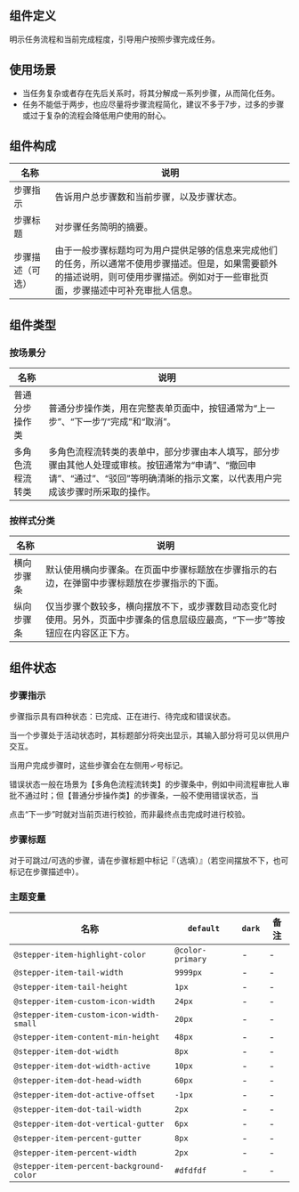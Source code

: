 ## 组件定义

明示任务流程和当前完成程度，引导用户按照步骤完成任务。

## 使用场景

- 当任务复杂或者存在先后关系时，将其分解成一系列步骤，从而简化任务。  
- 任务不能低于两步，也应尽量将步骤流程简化，建议不多于7步，过多的步骤或过于复杂的流程会降低用户使用的耐心。

## 组件构成

| 名称 | 说明  |
| --- | ---  |
| 步骤指示 | 告诉用户总步骤数和当前步骤，以及步骤状态。 |
| 步骤标题 | 对步骤任务简明的摘要。 |
| 步骤描述（可选） | 由于一般步骤标题均可为用户提供足够的信息来完成他们的任务，所以通常不使用步骤描述。但是，如果需要额外的描述说明，则可使用步骤描述。例如对于一些审批页面，步骤描述中可补充审批人信息。 |

## 组件类型

### 按场景分

| 名称 | 说明  |
| --- | ---  |
| 普通分步操作类 | 普通分步操作类，用在完整表单页面中，按钮通常为“上一步”、“下一步”/“完成”和“取消”。 |
| 多角色流程流转类 | 多角色流程流转类的表单中，部分步骤由本人填写，部分步骤由其他人处理或审核。按钮通常为“申请”、“撤回申请”、“通过”、“驳回”等明确清晰的指示文案，以代表用户完成该步骤时所采取的操作。 |

### 按样式分类

| 名称 | 说明  |
| --- | ---  |
| 横向步骤条 | 默认使用横向步骤条。在页面中步骤标题放在步骤指示的右边，在弹窗中步骤标题放在步骤指示的下面。 |
| 纵向步骤条 | 仅当步骤个数较多，横向摆放不下，或步骤数目动态变化时使用。另外，页面中步骤条的信息层级应最高，“下一步”等按钮应在内容区正下方。 |

## 组件状态

### 步骤指示

步骤指示具有四种状态：已完成、正在进行、待完成和错误状态。

当一个步骤处于活动状态时，其标题部分将突出显示，其输入部分将可见以供用户交互。

当用户完成步骤时，这些步骤会在左侧用✓号标记。

错误状态一般在场景为【多角色流程流转类】的步骤条中，例如中间流程审批人审批不通过时；但【普通分步操作类】的步骤条，一般不使用错误状态，当

点击“下一步”时就对当前页进行校验，而非最终点击完成时进行校验。

### 步骤标题

对于可跳过/可选的步骤，请在步骤标题中标记『（选填）』（若空间摆放不下，也可标记在步骤描述中）。

### 主题变量

| 名称 | `default` | `dark` | 备注 |
| --- | --- | --- | --- |
| `@stepper-item-highlight-color` | `@color-primary` | - | - |
| `@stepper-item-tail-width` | `9999px` | - | - |
| `@stepper-item-tail-height` | `1px` | - | - |
| `@stepper-item-custom-icon-width` | `24px` | - | - |
| `@stepper-item-custom-icon-width-small` | `20px` | - | - |
| `@stepper-item-content-min-height` | `48px` | - | - |
| `@stepper-item-dot-width` | `8px` | - | - |
| `@stepper-item-dot-width-active` | `10px` | - | - |
| `@stepper-item-dot-head-width` | `60px` | - | - |
| `@stepper-item-dot-active-offset` | `-1px` | - | - |
| `@stepper-item-dot-tail-width` | `2px` | - | - |
| `@stepper-item-dot-vertical-gutter` | `6px` | - | - |
| `@stepper-item-percent-gutter` | `8px` | - | - |
| `@stepper-item-percent-width` | `2px` | - | - |
| `@stepper-item-percent-background-color` | `#dfdfdf` | - | - |
